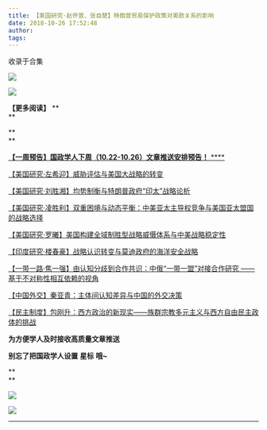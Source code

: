 ```yaml
---
title: 【美国研究·赵怀普、张自楚】特朗普贸易保护政策对美欧关系的影响
date: 2018-10-26 17:52:48
author: 
tags: 
---
```



收录于合集

![](/images/3570/2.gif)

![](/images/3570/3.png)

**【更多阅读】** **  
**

 **  
**

[ **【一周预告】国政学人下周（10.22-10.26）文章推送安排预告！**
****](http://mp.weixin.qq.com/s?__biz=MzI3MTYzMzE5Mw==&mid=2247487563&idx=1&sn=45bb97842fe6e40165671609c39c0a26&chksm=eb3f8e0ddc48071b542c29cfb283036a9e96e6430b8db646612ad27ffcc23cc232b2a3f1aaa9&scene=21#wechat_redirect)

[【美国研究·左希迎】威胁评估与美国大战略的转变](http://mp.weixin.qq.com/s?__biz=MzI3MTYzMzE5Mw==&mid=2247487604&idx=2&sn=5c19b94f64386c075f32516adc033f28&chksm=eb3f8e32dc4807241a826c8b06e4e31d0490a7a896b0ef8e875cf25aac2d4270bc30a69f0a29&scene=21#wechat_redirect)  

[
【美国研究·刘胜湘】均势制衡与特朗普政府“印太”战略论析](http://mp.weixin.qq.com/s?__biz=MzI3MTYzMzE5Mw==&mid=2247487597&idx=2&sn=6b138e6c01b1ba0c16d719306210b32c&chksm=eb3f8e2bdc48073d537fec6e827eb36988016f69ff0d9b274dc10147cbd9faa82a893f203423&scene=21#wechat_redirect)  

[【美国研究·凌胜利】双重困境与动态平衡：中美亚太主导权竞争与美国亚太盟国的战略选择](http://mp.weixin.qq.com/s?__biz=MzI3MTYzMzE5Mw==&mid=2247487583&idx=2&sn=62370dd97cf85edbc03b990217988207&chksm=eb3f8e19dc48070fb38a55b6ec0dfdbadd624405e7ca0e66b50e2512bfa0abe04c95d1cf2816&scene=21#wechat_redirect)  

[【美国研究·罗曦】美国构建全域制胜型战略威慑体系与中美战略稳定性](http://mp.weixin.qq.com/s?__biz=MzI3MTYzMzE5Mw==&mid=2247487572&idx=2&sn=bb44d85ce2c112fd5641e2117fad4747&chksm=eb3f8e12dc48070474a34f655d49252c12c71b555d626c12e516d17f9197f0c3e2f5703f5f31&scene=21#wechat_redirect)  

[【印度研究·楼春豪】战略认识转变与莫迪政府的海洋安全战略](http://mp.weixin.qq.com/s?__biz=MzI3MTYzMzE5Mw==&mid=2247487546&idx=2&sn=707cc3432214fbe7d4b9758ffcd5c71d&chksm=eb3f8e7cdc48076a6c567ac7d8c85e1ec4d297c5d6a48628898ac740d73ca1b5402a1befec59&scene=21#wechat_redirect)  

[【一带一路·焦一强】由认知分歧到合作共识：中俄“一带一盟”对接合作研究
——基于不对称性相互依赖的视角](http://mp.weixin.qq.com/s?__biz=MzI3MTYzMzE5Mw==&mid=2247487535&idx=2&sn=9fa39fb753e758cc95920de0f1bb1a9a&chksm=eb3f8e69dc48077f6558c7e96eae5dc5c5b7242eeee16772a15291903920094bff99971e29e6&scene=21#wechat_redirect)  

[【中国外交】秦亚青：主体间认知差异与中国的外交决策](http://mp.weixin.qq.com/s?__biz=MzI3MTYzMzE5Mw==&mid=2247487526&idx=2&sn=7de6a53ff3b98a6c869f2e43bfc59fd9&chksm=eb3f8e60dc4807766c9565cf62e8e6168a60d5c91255bab27f724c3fe48d65d886f7b1e71271&scene=21#wechat_redirect)  

[【民主制度】包刚升：西方政治的新现实——族群宗教多元主义与西方自由民主政体的挑战](http://mp.weixin.qq.com/s?__biz=MzI3MTYzMzE5Mw==&mid=2247487509&idx=2&sn=84b4716c0ed083230b816b5240895f3c&chksm=eb3f8e53dc4807458a4303ce1dba31f9a44453f6ef83a1f742209c6f8162d5af3f6098518281&scene=21#wechat_redirect)  

  

 **为方便学人及时接收高质量文章推送**

 **别忘了把国政学人设置** **星标** **哦~**

 **  
**

![](/images/3570/4.gif)

![](/images/3570/5.gif)

 ****  

  

  

